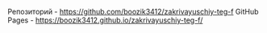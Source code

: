 Репозиторий - https://github.com/boozik3412/zakrivayuschiy-teg-f
GitHub Pages - https://boozik3412.github.io/zakrivayuschiy-teg-f/